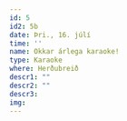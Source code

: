 ```yaml
---
id: 5
id2: 5b
date: Þri., 16. júlí
time: ''
name: Okkar árlega karaoke!
type: Karaoke
where: Herðubreið
descr1: ""  
descr2: ""
descr3: 
img: 
---
```

